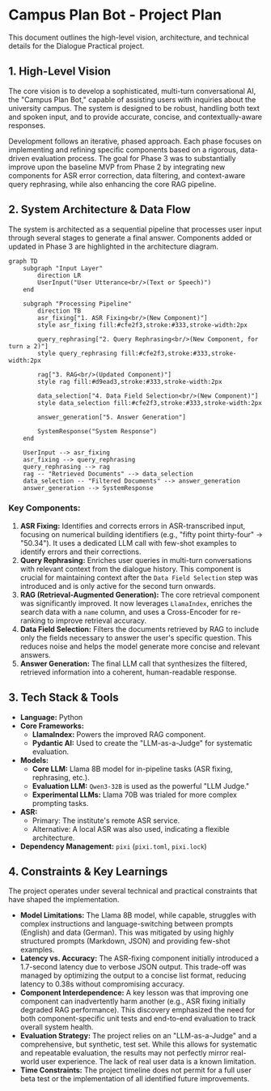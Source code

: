 # Campus Plan Bot - Project Plan

This document outlines the high-level vision, architecture, and technical details for the Dialogue Practical project.

## 1. High-Level Vision

The core vision is to develop a sophisticated, multi-turn conversational AI, the "Campus Plan Bot," capable of assisting users with inquiries about the university campus. The system is designed to be robust, handling both text and spoken input, and to provide accurate, concise, and contextually-aware responses.

Development follows an iterative, phased approach. Each phase focuses on implementing and refining specific components based on a rigorous, data-driven evaluation process. The goal for Phase 3 was to substantially improve upon the baseline MVP from Phase 2 by integrating new components for ASR error correction, data filtering, and context-aware query rephrasing, while also enhancing the core RAG pipeline.

## 2. System Architecture & Data Flow

The system is architected as a sequential pipeline that processes user input through several stages to generate a final answer. Components added or updated in Phase 3 are highlighted in the architecture diagram.

```mermaid
graph TD
    subgraph "Input Layer"
        direction LR
        UserInput("User Utterance<br/>(Text or Speech)")
    end

    subgraph "Processing Pipeline"
        direction TB
        asr_fixing["1. ASR Fixing<br/>(New Component)"]
        style asr_fixing fill:#cfe2f3,stroke:#333,stroke-width:2px

        query_rephrasing["2. Query Rephrasing<br/>(New Component, for turn ≥ 2)"]
        style query_rephrasing fill:#cfe2f3,stroke:#333,stroke-width:2px

        rag["3. RAG<br/>(Updated Component)"]
        style rag fill:#d9ead3,stroke:#333,stroke-width:2px

        data_selection["4. Data Field Selection<br/>(New Component)"]
        style data_selection fill:#cfe2f3,stroke:#333,stroke-width:2px

        answer_generation["5. Answer Generation"]

        SystemResponse("System Response")
    end

    UserInput --> asr_fixing
    asr_fixing --> query_rephrasing
    query_rephrasing --> rag
    rag -- "Retrieved Documents" --> data_selection
    data_selection -- "Filtered Documents" --> answer_generation
    answer_generation --> SystemResponse
```

### Key Components:

1. **ASR Fixing:** Identifies and corrects errors in ASR-transcribed input, focusing on numerical building identifiers (e.g., "fifty point thirty-four" -> "50.34"). It uses a dedicated LLM call with few-shot examples to identify errors and their corrections.
2. **Query Rephrasing:** Enriches user queries in multi-turn conversations with relevant context from the dialogue history. This component is crucial for maintaining context after the `Data Field Selection` step was introduced and is only active for the second turn onwards.
3. **RAG (Retrieval-Augmented Generation):** The core retrieval component was significantly improved. It now leverages `LlamaIndex`, enriches the search data with a `name` column, and uses a Cross-Encoder for re-ranking to improve retrieval accuracy.
4. **Data Field Selection:** Filters the documents retrieved by RAG to include only the fields necessary to answer the user's specific question. This reduces noise and helps the model generate more concise and relevant answers.
5. **Answer Generation:** The final LLM call that synthesizes the filtered, retrieved information into a coherent, human-readable response.

## 3. Tech Stack & Tools

- **Language:** Python
- **Core Frameworks:**
  - **LlamaIndex:** Powers the improved RAG component.
  - **Pydantic AI:** Used to create the "LLM-as-a-Judge" for systematic evaluation.
- **Models:**
  - **Core LLM:** Llama 8B model for in-pipeline tasks (ASR fixing, rephrasing, etc.).
  - **Evaluation LLM:** `Qwen3-32B` is used as the powerful "LLM Judge."
  - **Experimental LLMs:** Llama 70B was trialed for more complex prompting tasks.
- **ASR:**
  - Primary: The institute's remote ASR service.
  - Alternative: A local ASR was also used, indicating a flexible architecture.
- **Dependency Management:** `pixi` (`pixi.toml`, `pixi.lock`)

## 4. Constraints & Key Learnings

The project operates under several technical and practical constraints that have shaped the implementation.

- **Model Limitations:** The Llama 8B model, while capable, struggles with complex instructions and language-switching between prompts (English) and data (German). This was mitigated by using highly structured prompts (Markdown, JSON) and providing few-shot examples.
- **Latency vs. Accuracy:** The ASR-fixing component initially introduced a 1.7-second latency due to verbose JSON output. This trade-off was managed by optimizing the output to a concise list format, reducing latency to 0.38s without compromising accuracy.
- **Component Interdependence:** A key lesson was that improving one component can inadvertently harm another (e.g., ASR fixing initially degraded RAG performance). This discovery emphasized the need for both component-specific unit tests and end-to-end evaluation to track overall system health.
- **Evaluation Strategy:** The project relies on an "LLM-as-a-Judge" and a comprehensive, but synthetic, test set. While this allows for systematic and repeatable evaluation, the results may not perfectly mirror real-world user experience. The lack of real user data is a known limitation.
- **Time Constraints:** The project timeline does not permit for a full user beta test or the implementation of all identified future improvements.
